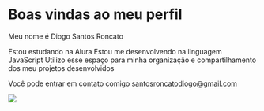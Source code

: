 # Boas vindas ao meu perfil 
Meu nome é Diogo Santos Roncato

Estou estudando na Alura
Estou me desenvolvendo na linguagem JavaScript
Utilizo esse espaço para minha organização e compartilhamento dos meu projetos desenvolvidos

Você pode entrar em contato comigo 
santosroncatodiogo@gmail.com

![](![image](https://github.com/user-attachments/assets/093bb235-9dd3-4436-85bf-a6ed4dfb542c)
)

